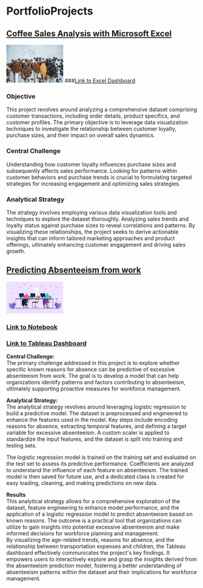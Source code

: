 # PortfolioProjects

## [Coffee Sales Analysis with Microsoft Excel](./CoffeeSales.md)
[<img src="./assets/images/coffee.jpg" width="150" />](./CoffeeSales.md)
###[Link to Excel Dashboard](https://georgiancollege-my.sharepoint.com/personal/200552672_student_georgianc_on_ca/_layouts/15/Doc.aspx?sourcedoc={dc3b9a04-9b9f-40c7-a4dd-3bb4dce2295b}&action=embedview&AllowTyping=True&wdHideGridlines=True&wdHideHeaders=True&wdInConfigurator=True&wdInConfigurator=True)

### Objective
This project revolves around analyzing a comprehensive dataset comprising customer transactions, including order details, product specifics, and customer profiles. The primary objective is to leverage data visualization techniques to investigate the relationship between customer loyalty, purchase sizes, and their impact on overall sales dynamics.

### Central Challenge
Understanding how customer loyalty influences purchase sizes and subsequently affects sales performance. Looking for patterns within customer behaviors and purchase trends is crucial to formulating targeted strategies for increasing engagement and optimizing sales strategies.

### Analytical Strategy
The strategy involves employing various data visualization tools and techniques to explore the dataset thoroughly. Analyzing sales trends and loyalty status against purchase sizes to reveal correlations and patterns. By visualizing these relationships, the project seeks to derive actionable insights that can inform tailored marketing approaches and product offerings, ultimately enhancing customer engagement and driving sales growth.


## [Predicting Absenteeism from work](./absenteeism.md)
[<img src="./assets/images/Employee-Absenteeism.jpg" width="150" />](./absenteeism.md)

### [Link to Notebook](./Absenteeism_Final.ipynb)
### [Link to Tableau Dashboard](https://public.tableau.com/app/profile/divyansh.jain6314/viz/AbsenteeismDashboard_16996027924110/AbsenteeismDashboard)


**Central Challenge:**  
The primary challenge addressed in this project is to explore whether specific known reasons for absence can be predictive of excessive absenteeism from work. The goal is to develop a model that can help organizations identify patterns and factors contributing to absenteeism, ultimately supporting proactive measures for workforce management.

**Analytical Strategy:**  
The analytical strategy revolves around leveraging logistic regression to build a predictive model. The dataset is preprocessed and engineered to enhance the features used in the model. Key steps include encoding reasons for absence, extracting temporal features, and defining a target variable for excessive absenteeism. A custom scaler is applied to standardize the input features, and the dataset is split into training and testing sets.

The logistic regression model is trained on the training set and evaluated on the test set to assess its predictive performance. Coefficients are analyzed to understand the influence of each feature on absenteeism. The trained model is then saved for future use, and a dedicated class is created for easy loading, cleaning, and making predictions on new data.

**Results**   
This analytical strategy allows for a comprehensive exploration of the dataset, feature engineering to enhance model performance, and the application of a logistic regression model to predict absenteeism based on known reasons. The outcome is a practical tool that organizations can utilize to gain insights into potential excessive absenteeism and make informed decisions for workforce planning and management.    
By visualizing the age-related trends, reasons for absence, and the relationship between transportation expenses and children, the Tableau dashboard effectively communicates the project's key findings. It empowers users to interactively explore and grasp the insights derived from the absenteeism prediction model, fostering a better understanding of absenteeism patterns within the dataset and their implications for workforce management.
